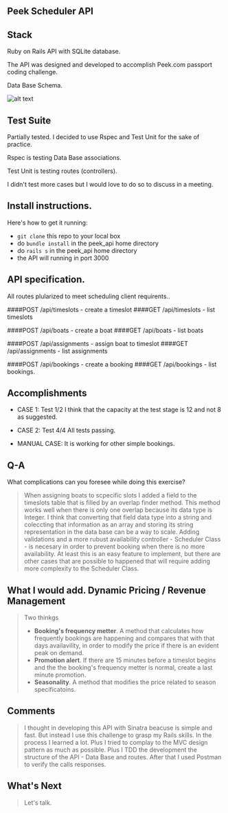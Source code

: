 ## Peek Scheduler API

## Stack

Ruby on Rails API with SQLite database.

The API was designed and developed to accomplish Peek.com passport coding challenge.

Data Base Schema.


![alt text](http://i.imgur.com/oS45J9b.png)

## Test Suite

Partially tested. I decided to use Rspec and Test Unit for the sake of practice.

Rspec is testing Data Base associations.

Test Unit is testing routes (controllers).

I didn't test more cases but I would love to do so to discuss in a meeting.


## Install instructions.

Here's how to get it running:
  * `git clone` this repo to your local box
  * do `bundle install` in the peek_api home directory
  * do `rails s` in the peek_api home directory
  * the API will running in port 3000

## API specification.

All routes plularized to meet scheduling client requirents..

####POST /api/timeslots - create a timeslot
####GET /api/timeslots - list timeslots



####POST /api/boats - create a boat
####GET /api/boats - list boats



####POST /api/assignments - assign boat to timeslot
####GET /api/assignments - list assignments



####POST /api/bookings - create a booking
####GET /api/bookings - list bookings.

## Accomplishments

* CASE 1: Test 1/2
  I think that the capacity at the test stage is 12 and not 8 as suggested.

* CASE 2: Test 4/4
  All tests passing.

* MANUAL CASE:
  It is working for other simple bookings.

## Q-A
What complications can you foresee while doing this exercise?

> When assigning boats to scpecific slots I added a field to the timeslots table that is filled by an overlap finder method. This method works well when there is only one overlap because its data type is Integer. 
> I think that converting that field data type into a string and coleccting that information as an array and storing its string representation in the data base can be a way to scale.
> Adding validations and a more rubust availability controller - Scheduler Class - is necesary in order to prevent booking when there is no more availability. At least this is an easy feature to implement, but there are other cases that are possible to happened that will require adding more complexity to the Scheduler Class.

## What I would add. Dynamic Pricing / Revenue Management
> Two thinkgs
> * __Booking's frequency metter__. A method that calculates how frequently bookings are happening and compares that with that days availavility, in order to modify the price if there is an evident peak on demand.
> * __Promotion alert__. If there are 15 minutes before a timeslot begins and the the booking's frequency metter is normal, create a last minute promotion.
> * __Seasonality__. A method that modifies the price related to season specificatoins.

## Comments

> I thought in developing this API with Sinatra beacuse is simple and fast.
> But instead I use this  challenge to grasp my Rails skills.
> In the process I learned a lot.
> Plus I tried to complay to the MVC design pattern as much as possible.
> Plus I TDD the development the structure of the API - Data Base and routes.
> After that I used Postman to verify the calls responses.

## What's Next

> Let's talk.

